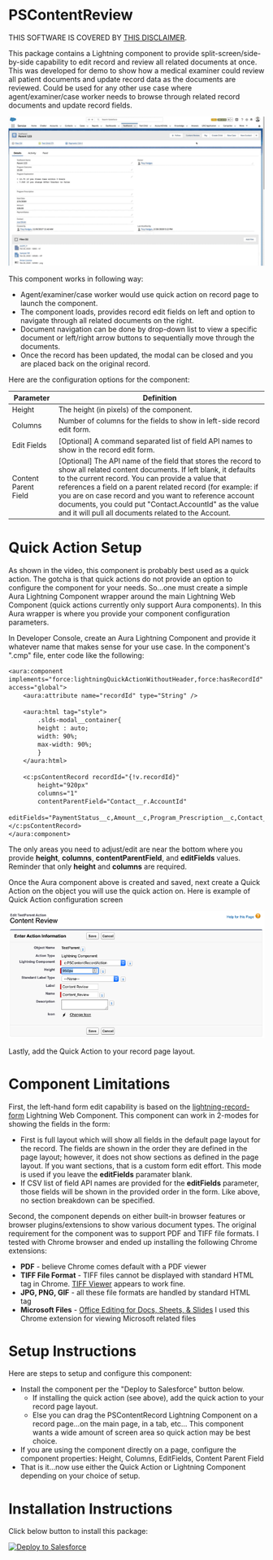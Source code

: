 # PSContentReview
THIS SOFTWARE IS COVERED BY [THIS DISCLAIMER](https://raw.githubusercontent.com/thedges/Disclaimer/master/disclaimer.txt).

This package contains a Lightning component to provide split-screen/side-by-side capability to edit record and review all related documents at once. This was developed for demo to show how a medical examiner could review all patient documents and update record data as the documents are reviewed. Could be used for any other use case where agent/examiner/case worker needs to browse through related record documents and update record fields.

![alt text](https://github.com/thedges/PSContentReview/blob/master/PSContentReview.gif "PSContentReview")

This component works in following way:
* Agent/examiner/case worker would use quick action on record page to launch the component.
* The component loads, provides record edit fields on left and option to navigate through all related documents on the right.
* Document navigation can be done by drop-down list to view a specific document or left/right arrow buttons to sequentially move through the documents.
* Once the record has been updated, the modal can be closed and you are placed back on the original record.

Here are the configuration options for the component:

| Parameter  | Definition |
| ------------- | ------------- |
| Height  | The height (in pixels) of the component.  |
| Columns  | Number of columns for the fields to show in left-side record edit form. |
| Edit Fields  | [Optional] A command separated list of field API names to show in the record edit form. |
| Content Parent Field  | [Optional] The API name of the field that stores the record to show all related content documents. If left blank, it defaults to the current record. You can provide a value that references a field on a parent related record (for example: if you are on case record and you want to reference account documents, you could put "Contact.AccountId" as the value and it will pull all documents related to the Account. |


# Quick Action Setup
As shown in the video, this component is probably best used as a quick action. The gotcha is that quick actions do not provide an option to configure the component for your needs. So...one must create a simple Aura Lightning Component wrapper around the main Lightning Web Component (quick actions currently only support Aura components). In this Aura wrapper is where you provide your component configuration parameters. 

In Developer Console, create an Aura Lightning Component and provide it whatever name that makes sense for your use case. In the component's ".cmp" file, enter code like the following:
```
<aura:component implements="force:lightningQuickActionWithoutHeader,force:hasRecordId" access="global">
    <aura:attribute name="recordId" type="String" />

    <aura:html tag="style">
        .slds-modal__container{
        height : auto;
        width: 90%;
        max-width: 90%;
        }
    </aura:html>

    <c:psContentRecord recordId="{!v.recordId}" 
        height="920px" 
        columns="1" 
        contentParentField="Contact__r.AccountId"
        editFields="PaymentStatus__c,Amount__c,Program_Prescription__c,Contact__c,Program_Explanation__c"></c:psContentRecord>
</aura:component>
```

The only areas you need to adjust/edit are near the bottom where you provide __height__, __columns__, __contentParentField__, and __editFields__ values. Reminder that only __height__ and __columns__ are required.

Once the Aura component above is created and saved, next create a Quick Action on the object you will use the quick action on. Here is example of Quick Action configuration screen

![alt text](https://github.com/thedges/PSContentReview/blob/master/PSContentReviewQA.png "PSContentReviewQA")

Lastly, add the Quick Action to your record page layout.

# Component Limitations
First, the left-hand form edit capability is based on the [lightning-record-form](https://developer.salesforce.com/docs/component-library/bundle/lightning-record-form/documentation) Lightning Web Component. This component can work in 2-modes for showing the fields in the form:
  * First is full layout which will show all fields in the default page layout for the record. The fields are shown in the order they are defined in the page layout; however, it does not show sections as defined in the page layout. If you want sections, that is a custom form edit effort. This mode is used if you leave the __editFields__ paramater blank.
  * If CSV list of field API names are provided for the __editFields__ parameter, those fields will be shown in the provided order in the form. Like above, no section breakdown can be specified.

Second, the component depends on either built-in browser features or browser plugins/extensions to show various document types. The original requirement for the component was to support PDF and TIFF file formats. I tested with Chrome browser and ended up installing the following Chrome extensions:
  * __PDF__ - believe Chrome comes default with a PDF viewer
  * __TIFF File Format__ - TIFF files cannot be displayed with standard HTML <img/> tag in Chrome. [TIFF Viewer](https://github.com/my-codeworks/tiff-viewer-extension) appears to work fine.
  * __JPG, PNG, GIF__ - all these file formats are handled by standard HTML <img/> tag
  * __Microsoft Files__ - [Office Editing for Docs, Sheets, & Slides](https://chrome.google.com/webstore/detail/office-editing-for-docs-s/gbkeegbaiigmenfmjfclcdgdpimamgkj?hl=en) I used this Chrome extension for viewing Microsoft related files

# Setup Instructions
Here are steps to setup and configure this component:
  * Install the component per the "Deploy to Salesforce" button below. 
    - If installing the quick action (see above), add the quick action to your record page layout.
    - Else you can drag the PSContentRecord Lightning Component on a record page...on the main page, in a tab, etc... This component wants a wide amount of screen area so quick action may be best choice.
  * If you are using the component directly on a page, configure the component properties: Height, Columns, EditFields, Content Parent Field
  * That is it...now use either the Quick Action or Lightning Component depending on your choice of setup.

# Installation Instructions
Click below button to install this package:

<a href="https://githubsfdeploy.herokuapp.com">
  <img alt="Deploy to Salesforce"
       src="https://raw.githubusercontent.com/afawcett/githubsfdeploy/master/deploy.png">
</a>

